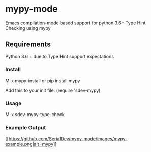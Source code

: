 # mypy-mode
Emacs compilation-mode based support for python 3.6+ Type Hint Checking using  mypy

## Requirements

Python 3.6 + due to Type Hint support expectations

### Install 

M-x mypy-install  or pip install mypy

Add this to your init file:
(require 'sdev-mypy)

### Usage

M-x sdev-mypy-type-check

### Example Output

[[https://github.com/SerialDev/mypy-mode/images/mypy-example.png|alt=mypy]]


